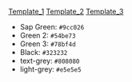 [Template_1](https://www.themetechmount.com/wordpress/wastii/)
[Template_2](https://www.themetechmount.com/wordpress/wastii/home2/)
[Template_3](http://preview.themeforest.net/item/gogreen-waste-management-and-recycling-wordpress-theme/full_screen_preview/20239952?_ga=2.14279027.518134508.1664086045-2131973749.1656908026&_gac=1.220465898.1660923337.CjwKCAjw6fyXBhBgEiwAhhiZst52MtyI8RLqtAhWwowzFnI43Kbeo91R3aSrV_rh5unw_PdDn78WIhoCvQsQAvD_BwE)

- Sap Green: `#9cc026`
- Green 2: `#54be73`
- Green 3: `#78bf4d`
- Black: `#323232`
- text-grey: `#808080`
- light-grey: `#e5e5e5`